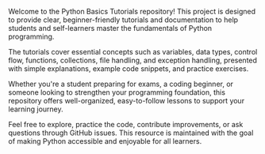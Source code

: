 Welcome to the Python Basics Tutorials repository! This project is designed to provide clear, beginner-friendly tutorials and documentation to help students and self-learners master the fundamentals of Python programming.

The tutorials cover essential concepts such as variables, data types, control flow, functions, collections, file handling, and exception handling, presented with simple explanations, example code snippets, and practice exercises.

Whether you're a student preparing for exams, a coding beginner, or someone looking to strengthen your programming foundation, this repository offers well-organized, easy-to-follow lessons to support your learning journey.

Feel free to explore, practice the code, contribute improvements, or ask questions through GitHub issues. This resource is maintained with the goal of making Python accessible and enjoyable for all learners.
